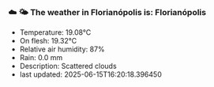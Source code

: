 ### ☁️ 🌤️  The weather in Florianópolis is: Florianópolis

- Temperature: 19.08°C
- On flesh: 19.32°C
- Relative air humidity: 87%
- Rain: 0.0 mm
- Description: Scattered clouds
- last updated: 2025-06-15T16:20:18.396450
